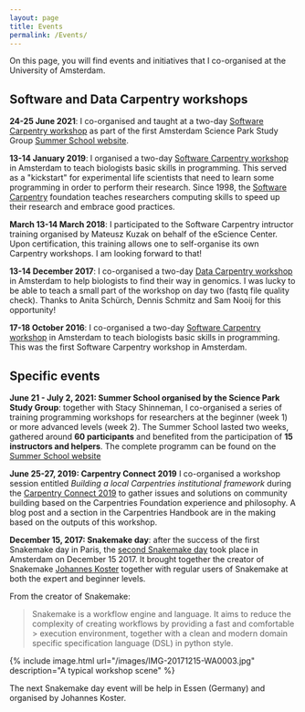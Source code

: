 ```yaml
---
layout: page
title: Events
permalink: /Events/
---
```

On this page, you will find events and initiatives that I co-organised at the University of Amsterdam.

## Software and Data Carpentry workshops

**24-25 June 2021**: I co-organised and taught at a two-day [Software Carpentry workshop](https://scienceparkstudygroup.github.io/Intro-Python-workshop/) as part of the first Amsterdam Science Park Study Group [Summer School website](https://scienceparkstudygroup.github.io/2021_summer_school/). 

**13-14 January 2019**: I organised a two-day [Software Carpentry workshop](https://scienceparkstudygroup.github.io/2019-14-01-Amsterdam-Python-workshop/) in Amsterdam to teach biologists basic skills in programming. This served as a "kickstart" for experimental life scientists that need to learn some programming in order to perform their research. Since 1998, the [Software Carpentry](https://software-carpentry.org/) foundation teaches researchers computing skills to speed up their research and embrace good practices.

**March 13-14 March 2018**: I participated to the Software Carpentry intructor training organised by Mateusz Kuzak on behalf of the eScience Center. Upon certification, this training allows one to self-organise its own Carpentry workshops. I am looking forward to that!

**13-14 December 2017**: I co-organised a two-day [Data Carpentry workshop](https://aschuerch.github.io/2017-12-13-amsterdam/) in Amsterdam to help biologists to find their way in genomics. I was lucky to be able to teach a small part of the workshop on day two (fastq file quality check). Thanks to Anita Schürch, Dennis Schmitz and Sam Nooij for this opportunity!

**17-18 October 2016**: I co-organised a two-day [Software Carpentry workshop](https://mkuzak.github.io/2016-10-17-amsterdam/) in Amsterdam to teach biologists basic skills in programming. This was the first Software Carpentry workshop in Amsterdam.

## Specific events

**June 21 - July 2, 2021: Summer School organised by the Science Park Study Group**: together with Stacy Shinneman, I co-organised a series of training programming workshops for researchers at the beginner (week 1) or more advanced levels (week 2). The Summer School lasted two weeks, gathered around **60 participants** and benefited from the participation of **15 instructors and helpers**. The complete programm can be found on the [Summer School website](https://scienceparkstudygroup.github.io/2021_summer_school/)

**June 25-27, 2019: Carpentry Connect 2019** I co-organised a workshop session entitled _Building a local Carpentries institutional framework_ during the [Carpentry Connect 2019](https://software.ac.uk/ccmcr19/programme) to gather issues and solutions on community building based on the Carpentries Foundation experience and philosophy. A blog post and a section in the Carpentries Handbook are in the making based on the outputs of this workshop.

**December 15, 2017: Snakemake day**: after the success of the first Snakemake day in Paris, the [second Snakemake day](https://snakemake-days.github.io/) took place in Amsterdam on December 15 2017. It brought together the creator of Snakemake [Johannes Koster](https://johanneskoester.bitbucket.io/) together with regular users of Snakemake at both the expert and beginner levels.   

From the creator of Snakemake:
> Snakemake is a workflow engine and language. It aims to reduce the complexity of creating workflows by providing a fast and comfortable > execution environment, together with a clean and modern domain specific specification language (DSL) in python style.  

{% include image.html url="/images/IMG-20171215-WA0003.jpg" description="A typical workshop scene" %}

The next Snakemake day event will be help in Essen (Germany) and organised by Johannes Koster.
